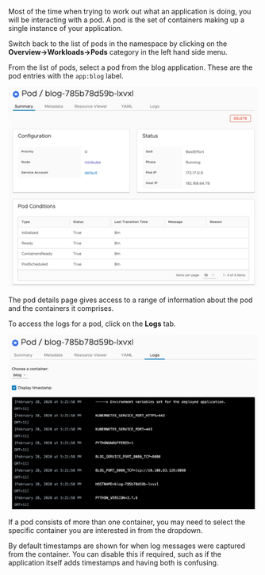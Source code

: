 Most of the time when trying to work out what an application is doing, you will be interacting with a pod. A pod is the set of containers making up a single instance of your application.

Switch back to the list of pods in the namespace by clicking on the **Overview->Workloads->Pods** category in the left hand side menu.

From the list of pods, select a pod from the blog application. These are the pod entries with the ``app:blog`` label.

![Pod Details](octant-pod-details.png)

The pod details page gives access to a range of information about the pod and the containers it comprises.

To access the logs for a pod, click on the **Logs** tab.

![Pod Logs](octant-pod-logs.png)

If a pod consists of more than one container, you may need to select the specific container you are interested in from the dropdown.

By default timestamps are shown for when log messages were captured from the container. You can disable this if required, such as if the application itself adds timestamps and having both is confusing.

